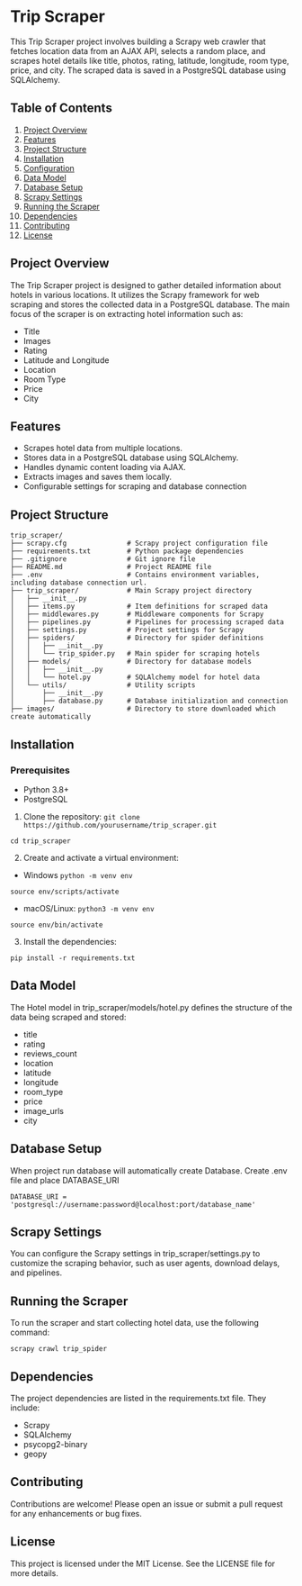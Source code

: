 
# Trip Scraper


This Trip Scraper project involves building a Scrapy web crawler that fetches location data from an AJAX API, selects a random place, and scrapes hotel details like title, photos, rating, latitude, longitude, room type, price, and city. The scraped data is saved in a PostgreSQL database using SQLAlchemy.



## Table of Contents
1. [Project Overview](#Project-Overview)
2. [Features](#Features)
3. [Project Structure](#Project-Structure)
4. [Installation](#Installation)
5. [Configuration](#Configuration)
6. [Data Model](#Data-Model)
7. [Database Setup](#Database-Setup)
8. [Scrapy Settings](#Scrapy-Settings)
9. [Running the Scraper](#Running-the-Scraper)
10. [Dependencies](#Dependencies)
10. [Contributing](#contributing)
11. [License](#license)

## Project Overview
The Trip Scraper project is designed to gather detailed information about hotels in various locations. It utilizes the Scrapy framework for web scraping and stores the collected data in a PostgreSQL database. The main focus of the scraper is on extracting hotel information such as:

- Title
- Images
- Rating
- Latitude and Longitude
- Location
- Room Type
- Price
- City

## Features
- Scrapes hotel data from multiple locations.
- Stores data in a PostgreSQL database using SQLAlchemy.
- Handles dynamic content loading via AJAX.
- Extracts images and saves them locally.
- Configurable settings for scraping and database connection

## Project Structure
```
trip_scraper/
├── scrapy.cfg               # Scrapy project configuration file
├── requirements.txt         # Python package dependencies
├── .gitignore               # Git ignore file
├── README.md                # Project README file
├── .env                     # Contains environment variables, including database connection url.        
├── trip_scraper/            # Main Scrapy project directory
│   ├── __init__.py
│   ├── items.py             # Item definitions for scraped data
│   ├── middlewares.py       # Middleware components for Scrapy
│   ├── pipelines.py         # Pipelines for processing scraped data
│   ├── settings.py          # Project settings for Scrapy
│   ├── spiders/             # Directory for spider definitions
│   │   ├── __init__.py
│   │   └── trip_spider.py   # Main spider for scraping hotels
│   ├── models/              # Directory for database models
│   │   ├── __init__.py
│   │   └── hotel.py         # SQLAlchemy model for hotel data
│   └── utils/               # Utility scripts
│       ├── __init__.py
│       ├── database.py      # Database initialization and connection
├── images/                  # Directory to store downloaded which create automatically

````

## Installation
### Prerequisites
- Python 3.8+
- PostgreSQL


1. Clone the repository:
`git clone https://github.com/yourusername/trip_scraper.git`

`cd trip_scraper`

2. Create and activate a virtual environment:
- Windows
`python -m venv env`

`source env/scripts/activate`
- macOS/Linux:
`python3 -m venv env`

`source env/bin/activate`

3. Install the dependencies:

`pip install -r requirements.txt`

## Data Model
The Hotel model in trip_scraper/models/hotel.py defines the structure of the data being scraped and stored:

- title
- rating
- reviews_count
- location
- latitude
- longitude
- room_type
- price
- image_urls
- city


## Database Setup
When project run database will automatically create Database. Create .env file and place DATABASE_URI

`DATABASE_URI = 'postgresql://username:password@localhost:port/database_name'`

## Scrapy Settings
You can configure the Scrapy settings in trip_scraper/settings.py to customize the scraping behavior, such as user agents, download delays, and pipelines.

## Running the Scraper
To run the scraper and start collecting hotel data, use the following command:

`scrapy crawl trip_spider`

## Dependencies
The project dependencies are listed in the requirements.txt file. They include:

- Scrapy
- SQLAlchemy
- psycopg2-binary
- geopy

## Contributing
Contributions are welcome! Please open an issue or submit a pull request for any enhancements or bug fixes.

## License
This project is licensed under the MIT License. See the LICENSE file for more details.